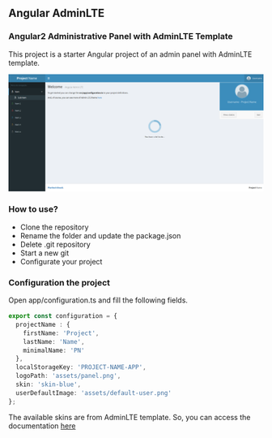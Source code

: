 ## Angular AdminLTE

### Angular2 Administrative Panel with AdminLTE Template

This project is a starter Angular project of an admin panel with AdminLTE template.


<p align="center">
  <img src="project-image.png" alt="Project Image">
</p>

### How to use?

* Clone the repository
* Rename the folder and update the package.json
* Delete .git repository
* Start a new git
* Configurate your project

### Configuration the project

Open app/configuration.ts and fill the following fields.
```typescript
export const configuration = {
  projectName : {
    firstName: 'Project',
    lastName: 'Name',
    minimalName: 'PN'
  },
  localStorageKey: 'PROJECT-NAME-APP',
  logoPath: 'assets/panel.png',
  skin: 'skin-blue',
  userDefaultImage: 'assets/default-user.png'
};
```
The available skins are from AdminLTE template. So, you can access the documentation [here](https://adminlte.io/themes/AdminLTE/documentation/index.html)


